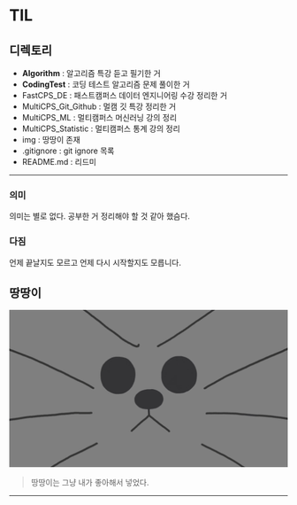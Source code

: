 # TIL

## 디렉토리
- **Algorithm** : 알고리즘 특강 듣고 필기한 거
- **CodingTest** : 코딩 테스트 알고리즘 문제 풀이한 거
- FastCPS_DE : 패스트캠퍼스 데이터 엔지니어링 수강 정리한 거
- MultiCPS_Git_Github : 멀캠 깃 특강 정리한 거 
- MultiCPS_ML : 멀티캠퍼스 머신러닝 강의 정리
- MultiCPS_Statistic : 멀티캠퍼스 통계 강의 정리
- img : 땅땅이 존재
- .gitignore : git ignore 목록
- README.md : 리드미

---
### 의미
의미는 별로 없다. 공부한 거 정리해야 할 것 같아 했슴다.

### 다짐
언제 끝날지도 모르고 언제 다시 시작할지도 모릅니다.

## 땅땅이
![땅땅이](/img/ddangddang.png)
> 땅땅이는 그냥 내가 좋아해서 넣었다.
---
